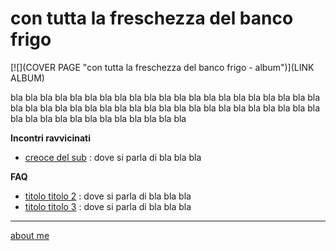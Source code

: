 # con tutta la freschezza del banco frigo  

[![](COVER PAGE "con tutta la freschezza del banco frigo - album")](LINK ALBUM)  
  
  
bla bla bla bla bla bla bla bla bla bla bla bla bla bla bla bla bla bla bla bla bla bla bla bla bla bla bla bla bla bla bla bla bla bla bla bla bla bla bla bla bla bla bla bla bla bla bla bla bla bla bla bla bla bla 

**Incontri ravvicinati**  
- [creoce del sub](drn-001.md) : dove si parla di bla bla bla

**FAQ**  
 
- [titolo titolo 2](drn-001.md) : dove si parla di bla bla bla  
- [titolo titolo 3](drn-001.md) : dove si parla di bla bla bla  


---    
[about me](https://about.me/cacioman)  
